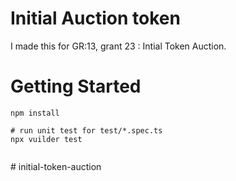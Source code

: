 # Initial Auction token
I made this for GR:13, grant 23 : Intial Token Auction.

# Getting Started
```
npm install

# run unit test for test/*.spec.ts
npx vuilder test


```
#   i n i t i a l - t o k e n - a u c t i o n  
 